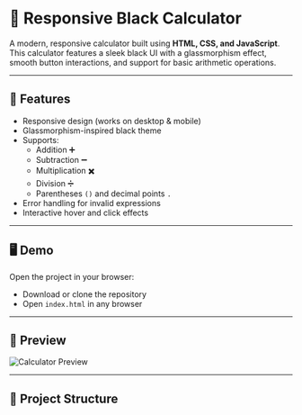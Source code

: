 # 🧮 Responsive Black Calculator

A modern, responsive calculator built using **HTML, CSS, and JavaScript**.  
This calculator features a sleek black UI with a glassmorphism effect, smooth button interactions, and support for basic arithmetic operations.

---

## 🚀 Features
- Responsive design (works on desktop & mobile)
- Glassmorphism-inspired black theme
- Supports:
  - Addition ➕
  - Subtraction ➖
  - Multiplication ✖️
  - Division ➗
  - Parentheses `()` and decimal points `.`
- Error handling for invalid expressions
- Interactive hover and click effects

---

## 🖥️ Demo
Open the project in your browser:
- Download or clone the repository
- Open `index.html` in any browser

---

## 📸 Preview
![Calculator Preview](https://github.com/your-username/calculator-demo.png)  


---

## 📂 Project Structure

